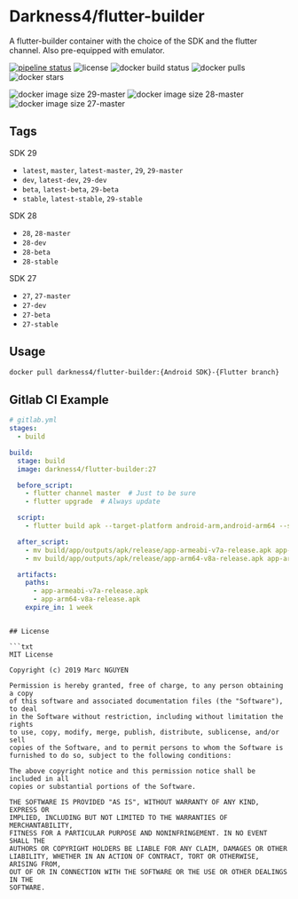 # Darkness4/flutter-builder

A flutter-builder container with the choice of the SDK and the flutter channel.
Also pre-equipped with emulator.

[![pipeline status](https://gitlab.com/Darkness4/flutter-builder/badges/master/pipeline.svg)](https://gitlab.com/Darkness4/flutter-builder/commits/master)
![license](https://img.shields.io/github/license/Darkness4/flutter-builder.svg?style=flat)
![docker build status](https://img.shields.io/docker/automated/darkness4/flutter-builder.svg?style=flat)
![docker pulls](https://img.shields.io/docker/pulls/darkness4/flutter-builder.svg?style=flat)
![docker stars](https://img.shields.io/docker/stars/darkness4/flutter-builder.svg?style=flat)

![docker image size 29-master](https://img.shields.io/microbadger/image-size/darkness4/flutter-builder/29.svg?label=image%20size%20%2829-master%29&style=flat)
![docker image size 28-master](https://img.shields.io/microbadger/image-size/darkness4/flutter-builder/28.svg?label=image%20size%20%2828-master%29&style=flat)
![docker image size 27-master](https://img.shields.io/microbadger/image-size/darkness4/flutter-builder/27.svg?label=image%20size%20%2827-master%29&style=flat)


## Tags

SDK 29

- `latest`, `master`, `latest-master`, `29`, `29-master`
- `dev`, `latest-dev`, `29-dev`
- `beta`, `latest-beta`, `29-beta`
- `stable`, `latest-stable`, `29-stable`

SDK 28

- `28`, `28-master`
- `28-dev`
- `28-beta`
- `28-stable`

SDK 27

- `27`, `27-master`
- `27-dev`
- `27-beta`
- `27-stable`

## Usage

```sh
docker pull darkness4/flutter-builder:{Android SDK}-{Flutter branch}
```

## Gitlab CI Example

```yaml
# gitlab.yml
stages:
  - build

build:
  stage: build
  image: darkness4/flutter-builder:27

  before_script:
    - flutter channel master  # Just to be sure
    - flutter upgrade  # Always update

  script:
    - flutter build apk --target-platform android-arm,android-arm64 --split-per-abi

  after_script:
    - mv build/app/outputs/apk/release/app-armeabi-v7a-release.apk app-armeabi-v7a-release.apk 
    - mv build/app/outputs/apk/release/app-arm64-v8a-release.apk app-arm64-v8a-release.apk 

  artifacts:
    paths:
      - app-armeabi-v7a-release.apk
      - app-arm64-v8a-release.apk
    expire_in: 1 week
```

```

## License

```txt
MIT License

Copyright (c) 2019 Marc NGUYEN

Permission is hereby granted, free of charge, to any person obtaining a copy
of this software and associated documentation files (the "Software"), to deal
in the Software without restriction, including without limitation the rights
to use, copy, modify, merge, publish, distribute, sublicense, and/or sell
copies of the Software, and to permit persons to whom the Software is
furnished to do so, subject to the following conditions:

The above copyright notice and this permission notice shall be included in all
copies or substantial portions of the Software.

THE SOFTWARE IS PROVIDED "AS IS", WITHOUT WARRANTY OF ANY KIND, EXPRESS OR
IMPLIED, INCLUDING BUT NOT LIMITED TO THE WARRANTIES OF MERCHANTABILITY,
FITNESS FOR A PARTICULAR PURPOSE AND NONINFRINGEMENT. IN NO EVENT SHALL THE
AUTHORS OR COPYRIGHT HOLDERS BE LIABLE FOR ANY CLAIM, DAMAGES OR OTHER
LIABILITY, WHETHER IN AN ACTION OF CONTRACT, TORT OR OTHERWISE, ARISING FROM,
OUT OF OR IN CONNECTION WITH THE SOFTWARE OR THE USE OR OTHER DEALINGS IN THE
SOFTWARE.
```
